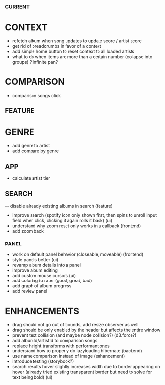 ### CURRENT 
 # CONTEXT
 - refetch album when song updates to update score / artist score 
 - get rid of breadcrumbs in favor of a context
 - add simple home button to reset context to all loaded artists
 - what to do when items are more than a certain number (collapse into groups) ? infinite pan?  
 # COMPARISON
 - comparison songs click

 


## FEATURE
  # GENRE
  - add genre to artist
  - add compare by genre
## APP
- calculate artist tier

## SEARCH
-- disable already existing albums in search (feature)
- improve search (spotify icon only shown first, then spins to unroll input field when click, clicking it again rolls it back) (ui)
- understand why zoom reset only works in a callback (frontend)
- add zoom back 

### PANEL
- work on default panel behavior (closeable, moveable) (frontend)
- style panels better (ui)
- revamp album details into a panel
- improve album editing
- add custom mouse cursors (ui) 
- add coloring to rater (good, great, bad) 
- add graph of album progress
- add review panel

# ENHANCEMENTS
- drag should not go out of bounds, add resize observer as well  
- drag should be only enabled by the header but affects the entire window    
- prevent text collision (and maybe node collision?) (d3.force?)   
- add albumId/artistId to comparison songs 
- replace height transforms with performant ones  
- understand how to properly do lazyloading hibernate (backend)
- use name comparison instead of image (enhancement) 
- introduce testing (storybook?)
- search results hover slightly increases width due to border appearing on hover (already tried existing transparent border but need to solve for text being bold)  (ui)  
